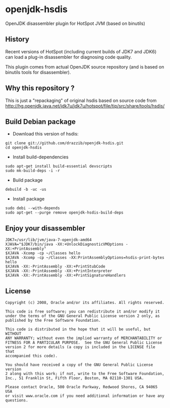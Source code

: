 openjdk-hsdis
=============

OpenJDK disassembler plugin for HotSpot JVM (based on binutils)

History
-------
Recent versions of HotSpot (including current builds of JDK7 and JDK6)
can load a plug-in disassembler for diagnosing code quality.

This plugin comes from actual OpenJDK source repository (and is based on binutils
tools for disassembler).

Why this repository ?
---------------------
This is just a "repackaging" of original hsdis based on source code from
http://hg.openjdk.java.net/jdk7u/jdk7u/hotspot/file/tip/src/share/tools/hsdis/

Build Debian package
--------------------
+ Download this version of hsdis:
```
git clone git://github.com/drazzib/openjdk-hsdis.git
cd openjdk-hsdis
```

+ Install build-dependencies
```
sudo apt-get install build-essential devscripts
sudo mk-build-deps -i -r
```

+ Build package
```
debuild -b -uc -us
```

+ Install package
```
sudo debi --with-depends
sudo apt-get --purge remove openjdk-hsdis-build-deps
```

Enjoy your disassembler
-----------------------
```
JDK7=/usr/lib/jvm/java-7-openjdk-amd64
XJAVA="$JDK7/bin/java -XX:+UnlockDiagnosticVMOptions -XX:+PrintAssembly"
$XJAVA -Xcomp -cp ~/Classes hello
$XJAVA -Xcomp -cp ~/Classes -XX:PrintAssemblyOptions=hsdis-print-bytes hello
$XJAVA -XX:-PrintAssembly -XX:+PrintStubCode
$XJAVA -XX:-PrintAssembly -XX:+PrintInterpreter
$XJAVA -XX:-PrintAssembly -XX:+PrintSignatureHandlers
```

License
-------
```
Copyright (c) 2008, Oracle and/or its affiliates. All rights reserved.

This code is free software; you can redistribute it and/or modify it
under the terms of the GNU General Public License version 2 only, as
published by the Free Software Foundation.
  
This code is distributed in the hope that it will be useful, but WITHOUT
ANY WARRANTY; without even the implied warranty of MERCHANTABILITY or
FITNESS FOR A PARTICULAR PURPOSE.  See the GNU General Public License
version 2 for more details (a copy is included in the LICENSE file that
accompanied this code).
 
You should have received a copy of the GNU General Public License version
2 along with this work; if not, write to the Free Software Foundation,
Inc., 51 Franklin St, Fifth Floor, Boston, MA 02110-1301 USA.
  
Please contact Oracle, 500 Oracle Parkway, Redwood Shores, CA 94065 USA
or visit www.oracle.com if you need additional information or have any
questions.
```